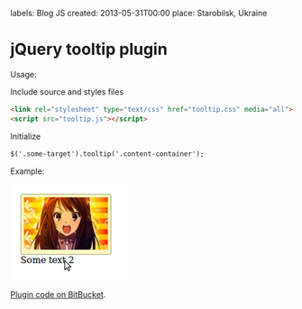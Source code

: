 labels: Blog
        JS
created: 2013-05-31T00:00
place: Starobilsk, Ukraine

# jQuery tooltip plugin

Usage:

Include source and styles files
```html
<link rel="stylesheet" type="text/css" href="tooltip.css" media="all">
<script src="tooltip.js"></script>
```

Initialize
```html
$('.some-target').tooltip('.content-container');
```

Example:

![Tooltip example](tooltip.png)

[Plugin code on BitBucket](https://bitbucket.org/nanvel/jquery-tooltip-plugin/).
